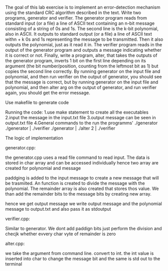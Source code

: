 The goal of this lab exercise is to implement an error-detection mechanism using the standard CRC algorithm
described in the text. Write two programs, generator and verifier. The generator program reads from standard
input (or a file) a line of ASCII text containing an n-bit message consisting of a string of 0s and 1s. The second
line is the k-bit polynomial, also in ASCII. It outputs to standard output (or a file) a line of ASCII text withn + k
0s and 1s representing the message to be transmitted. Then it also outputs the polynomial, just as it read it in.
The verifier program reads in the output of the generator program and outputs a message indicating whether it
is correct or not. Finally, write a program, alter, that takes the outputs of the generator program, inverts 1 bit on
the first line depending on its argument (the bit number/position, counting from the leftmost bit as 1) but copies
the second line correctly. By running generator on the input file and polynomial, and then run verifier on the
output of generator, you should see that the message is correct, but by running generator on the input file and
polynomial, and then alter arg on the output of generator, and run verifier again, you should get the error message.

Use makefile to generate code


Running the code:
1.use make statement to create all the executables
2.input the message in the input.txt file
3.output message can be seen in output.txt file
4.General commands to the run the programms'
./generator
./generator | ./verifier 
./generator | ./alter 2 | ./verifier 

The logic of implementation

generator.cpp:

the generator.cpp uses a read file command to read input. The data is stored in char array and can be accessed individually
hence two array are created for polynomial and message

paddging is added to the input message to create a new message that will be trasmiited. An function is created to divide the message 
with the polynomial. The remainder array is also created that stores thos value. We than add the remainder bits to the message bits by creating new array.

hence we get output message
we write output message and the polynomial message to output.txt and also pass it as stdoutput

verifier.cpp:

Similar to generator. We dont add paddign bits just perform the division and checjk whether evvery char vyte of remainder is zero


alter.cpp:

we take the argument from command line. convert to int. the int value is inserted into char to change the message bit and the same is std out to the terminal


